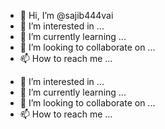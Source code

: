 - 👋 Hi, I’m @sajib444vai
- 👀 I’m interested in ...
- 🌱 I’m currently learning ...
- 💞️ I’m looking to collaborate on ...
- 📫 How to reach me ...

<!---
sajib444vai/sajib444vai is a ✨ special ✨ repository because its `README.md` (this file) appears on your GitHub profile.
You can click the Preview link to take a look at your changes.
--->
- 👀 I’m interested in ...
- 🌱 I’m currently learning ...
- 💞️ I’m looking to collaborate on ...
- 📫 How to reach me ...

<!---
sajib444vai/sajib444vai is a ✨ special ✨ repository because its `README.md` (this file) appears on your GitHub profile.
You 
- 👀 I’m interested in ...
- 🌱 I’m currently learning ...
- 💞️ I’m looking to collaborate on ...
- 📫 How to reach me ...

<!---
sajib444vai/sajib444vai is a ✨ special ✨ repository because its `README.md` (this file) appears on your GitHub profile.
You 
